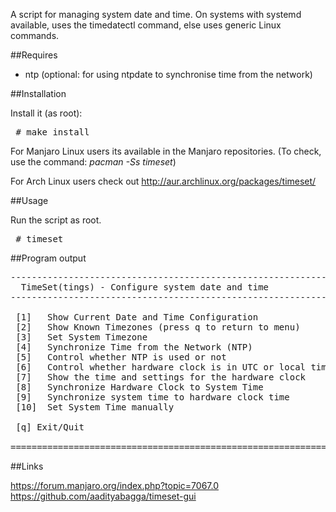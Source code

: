 A script for managing system date and time.
On systems with systemd available, uses the timedatectl command, else uses generic Linux commands.

##Requires

<ul>
<li>ntp (optional: for using ntpdate to synchronise time from the network)</li>
</ul>

##Installation

Install it (as root):

<pre>
 # make install
</pre>

For Manjaro Linux users its available in the Manjaro repositories. 
(To check, use the command: <i> pacman -Ss timeset</i>)

For Arch Linux users check out http://aur.archlinux.org/packages/timeset/

##Usage

Run the script as root.

<pre>
 # timeset
</pre>

##Program output

<pre>
----------------------------------------------------------------------
  TimeSet(tings) - Configure system date and time 
----------------------------------------------------------------------

 [1]   Show Current Date and Time Configuration 
 [2]   Show Known Timezones (press q to return to menu) 
 [3]   Set System Timezone 
 [4]   Synchronize Time from the Network (NTP) 
 [5]   Control whether NTP is used or not 
 [6]   Control whether hardware clock is in UTC or local time 
 [7]   Show the time and settings for the hardware clock 
 [8]   Synchronize Hardware Clock to System Time 
 [9]   Synchronize system time to hardware clock time 
 [10]  Set System Time manually 

 [q] Exit/Quit
 
======================================================================
</pre>

##Links

https://forum.manjaro.org/index.php?topic=7067.0
https://github.com/aadityabagga/timeset-gui